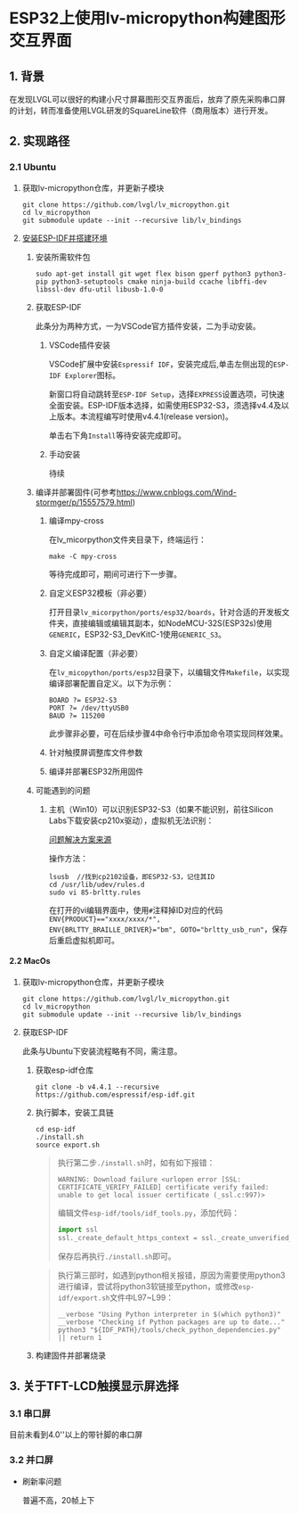 # ESP32上使用lv-micropython构建图形交互界面

## 1. 背景

在发现LVGL可以很好的构建小尺寸屏幕图形交互界面后，放弃了原先采购串口屏的计划，转而准备使用LVGL研发的SquareLine软件（商用版本）进行开发。

## 2. 实现路径

### 2.1 Ubuntu

1. 获取lv-micropython仓库，并更新子模块

   ```shell
   git clone https://github.com/lvgl/lv_micropython.git
   cd lv_micropython
   git submodule update --init --recursive lib/lv_bindings
   ```

2. [安装ESP-IDF并搭建环境](https://docs.espressif.com/projects/esp-idf/zh_CN/latest/esp32/get-started/index.html#get-started-how-to-get-esp-idf)

   1. 安装所需软件包

      ```shell
      sudo apt-get install git wget flex bison gperf python3 python3-pip python3-setuptools cmake ninja-build ccache libffi-dev libssl-dev dfu-util libusb-1.0-0
      ```

   2. 获取ESP-IDF

      此条分为两种方式，一为VSCode官方插件安装，二为手动安装。

      1. VSCode插件安装

         VSCode扩展中安装`Espressif IDF`，安装完成后,单击左侧出现的`ESP-IDF Explorer`图标。

         新窗口将自动跳转至`ESP-IDF Setup`，选择`EXPRESS`设置选项，可快速全面安装。ESP-IDF版本选择，如需使用ESP32-S3，须选择v4.4及以上版本。本流程编写时使用v4.4.1(release version)。

         单击右下角`Install`等待安装完成即可。

      2. 手动安装

         待续

   3. 编译并部署固件(可参考<https://www.cnblogs.com/Wind-stormger/p/15557579.html>)

      1. 编译mpy-cross

         在lv_micorpython文件夹目录下，终端运行：

         ```shell
         make -C mpy-cross
         ```

         等待完成即可，期间可进行下一步骤。

      2. 自定义ESP32模板（非必要）

         打开目录`lv_micorpython/ports/esp32/boards`，针对合适的开发板文件夹，直接编辑或编辑其副本，如NodeMCU-32S(ESP32s)使用`GENERIC`，ESP32-S3_DevKitC-1使用`GENERIC_S3`。

      3. 自定义编译配置（非必要）

         在`lv_micopython/ports/esp32`目录下，以编辑文件`Makefile`，以实现编译部署配置自定义。以下为示例：

         ```
         BOARD ?= ESP32-S3
         PORT ?= /dev/ttyUSB0
         BAUD ?= 115200
         ```

         此步骤非必要，可在后续步骤4中命令行中添加命令项实现同样效果。

      4. 针对触摸屏调整库文件参数

      5. 编译并部署ESP32所用固件
   
   4. 可能遇到的问题
   
      1. 主机（Win10）可以识别ESP32-S3（如果不能识别，前往Silicon Labs下载安装cp210x驱动），虚拟机无法识别：
   
         [问题解决方案来源](https://askubuntu.com/questions/1403705/dev-ttyusb0-not-present-in-ubuntu-22-04)
   
         操作方法：
   
         ```shell
         lsusb	//找到cp2102设备，即ESP32-S3，记住其ID
         cd /usr/lib/udev/rules.d
         sudo vi 85-brltty.rules
         ```
   
         在打开的vi编辑界面中，使用`#`注释掉ID对应的代码`ENV{PRODUCT}=="xxxx/xxxx/*", ENV{BRLTTY_BRAILLE_DRIVER}="bm", GOTO="brltty_usb_run"`，保存后重启虚拟机即可。


#### 2.2 MacOs

1. 获取lv-micropython仓库，并更新子模块

   ```shell
   git clone https://github.com/lvgl/lv_micropython.git
   cd lv_micropython
   git submodule update --init --recursive lib/lv_bindings
   ```

2. 获取ESP-IDF

   此条与Ubuntu下安装流程略有不同，需注意。

   1. 获取esp-idf仓库

      ```shell
      git clone -b v4.4.1 --recursive https://github.com/espressif/esp-idf.git
      ```

   2. 执行脚本，安装工具链

      ```shell
      cd esp-idf
      ./install.sh
      source export.sh
      ```

      > 执行第二步`./install.sh`时，如有如下报错：
      >
      > ```
      > WARNING: Download failure <urlopen error [SSL: CERTIFICATE_VERIFY_FAILED] certificate verify failed: unable to get local issuer certificate (_ssl.c:997)>
      > ```
      >
      > 编辑文件`esp-idf/tools/idf_tools.py`，添加代码：
      >
      > ```python
      > import ssl
      > ssl._create_default_https_context = ssl._create_unverified_context
      > ```
      >
      > 保存后再执行`./install.sh`即可。

      > 执行第三部时，如遇到python相关报错，原因为需要使用python3进行编译，尝试将python3软链接至python，或修改`esp-idf/export.sh`文件中L97~L99：
      >
      > ```shell
      > __verbose "Using Python interpreter in $(which python3)"
      > __verbose "Checking if Python packages are up to date..."
      > python3 "${IDF_PATH}/tools/check_python_dependencies.py" || return 1
      > ```
   
   3. 构建固件并部署烧录
   
      

## 3. 关于TFT-LCD触摸显示屏选择

### 3.1 串口屏

目前未看到4.0''以上的带针脚的串口屏

### 3.2 并口屏

- 刷新率问题

  普遍不高，20帧上下
